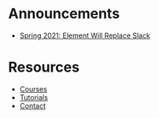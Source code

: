 # Announcements

* [Spring 2021: Element Will Replace Slack](why-element)

# Resources

* [Courses](courses)
* [Tutorials](tutorials)
* [Contact](contact)
